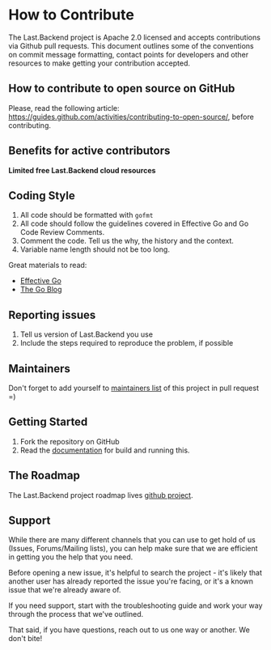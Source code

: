 # How to Contribute

The Last.Backend project is Apache 2.0 licensed and accepts contributions via Github pull requests. 
This document outlines some of the conventions on commit message formatting, contact points for developers and other resources to make getting your contribution accepted.

## How to contribute to open source on GitHub

Please, read the following article: https://guides.github.com/activities/contributing-to-open-source/, before contributing.

## Benefits for active contributors

**Limited free Last.Backend cloud resources**

## Coding Style

1. All code should be formatted with `gofmt`
2. All code should follow the guidelines covered in Effective Go and Go Code Review Comments.
3. Comment the code. Tell us the why, the history and the context.
4. Variable name length should not be too long.

Great materials to read:
* [Effective Go](https://golang.org/doc/effective_go.html)
* [The Go Blog](https://blog.golang.org)

## Reporting issues

1. Tell us version of Last.Backend you use
2. Include the steps required to reproduce the problem, if possible

## Maintainers

Don't forget to add yourself to [maintainers list](https://github.com/lastbackend/lastbackend/blob/master/MAINTAINERS.md) of this project in pull request =)

## Getting Started

1. Fork the repository on GitHub
2. Read the [documentation](https://github.com/lastbackend/lastbackend/wiki/Getting-Started) for build and running this.

## The Roadmap

The Last.Backend project roadmap lives [github project](https://github.com/lastbackend/lastbackend/projects/5). 

## Support

While there are many different channels that you can use to get hold of us (Issues, Forums/Mailing lists), you can help make sure that we are efficient in getting you the help that you need.

Before opening a new issue, it's helpful to search the project - it's likely that another user has already reported the issue you're facing, or it's a known issue that we're already aware of.

If you need support, start with the troubleshooting guide and work your way through the process that we've outlined.

That said, if you have questions, reach out to us one way or another. We don't bite!
